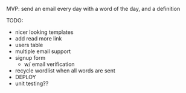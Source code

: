 MVP: send an email every day with a word of the day, and a definition 

TODO: 

- nicer looking templates
 - add read more link
- users table 
- multiple email support
- signup form
  - w/ email verification
- recycle wordlist when all words are sent
- DEPLOY
- unit testing??
